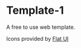 Template-1
==========

A free to use web template.

Icons provided by
[Flat UI](http://designmodo.github.io/Flat-UI/)